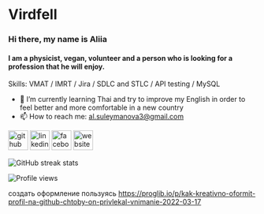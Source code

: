 # Virdfell
### Hi there, my name is Aliia
#### I am a physicist, vegan, volunteer and a person who is looking for a profession that he will enjoy.

Skills: VMAT / IMRT / Jira / SDLC and STLC / API testing / MySQL

- 🌱 I’m currently learning Thai and try to improve my English in order to feel better and more comfortable in a new country 
- 📫 How to reach me: al.suleymanova3@gmail.com 


[<img src='https://cdn.jsdelivr.net/npm/simple-icons@3.0.1/icons/github.svg' alt='github' height='40'>](https://github.com/Virdfell17)  [<img src='https://cdn.jsdelivr.net/npm/simple-icons@3.0.1/icons/linkedin.svg' alt='linkedin' height='40'>](https://www.linkedin.com/in/https://www.linkedin.com/in/aliia-suleimanova-a4142a239//)  [<img src='https://cdn.jsdelivr.net/npm/simple-icons@3.0.1/icons/facebook.svg' alt='facebook' height='40'>](https://www.facebook.com/https://web.facebook.com/virffell/)  [<img src='https://cdn.jsdelivr.net/npm/simple-icons@3.0.1/icons/icloud.svg' alt='website' height='40'>](http://bit.ly/3FiJtB4)  

![GitHub streak stats](https://streak-stats.demolab.com/?user=Virdfell17)  

![Profile views](https://gpvc.arturio.dev/Virdfell17)  

создать оформление пользуясь https://proglib.io/p/kak-kreativno-oformit-profil-na-github-chtoby-on-privlekal-vnimanie-2022-03-17
